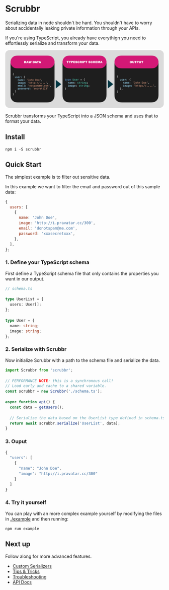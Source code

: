 # Scrubbr

Serializing data in node shouldn't be hard. You shouldn't have to worry about accidentally leaking private information through your APIs.

If you're using TypeScript, you already have everythign you need to effortlessly serialize and transform your data.

![](images/example.png)

Scrubbr transforms your TypeScript into a JSON schema and uses that to format your data.

## Install

```shell
npm i -S scrubbr
```

## Quick Start

The simplest example is to filter out sensitive data.

In this example we want to filter the email and password out of this sample data:

```javascript
{
  users: [
    {
      name: 'John Doe',
      image: 'http://i.pravatar.cc/300',
      email: 'donotspam@me.com',
      password: 'xxxsecretxxx',
    },
  ],
};
```

### 1. Define your TypeScript schema

First define a TypeScript schema file that only contains the properties you want in our output.

```typescript
// schema.ts

type UserList = {
  users: User[];
};

type User = {
  name: string;
  image: string;
};
```

### 2. Serialize with Scrubbr

Now initialize Scrubbr with a path to the schema file and serialize the data.

```typescript
import Scrubbr from 'scrubbr';

// PERFORMANCE NOTE: this is a synchronous call!
// Load early and cache to a shared variable.
const scrubbr = new Scrubbr('./schema.ts');

async function api() {
  const data = getUsers();

  // Serialize the data based on the UserList type defined in schema.ts
  return await scrubbr.serialize('UserList', data);
}
```

### 3. Ouput

```typescript
{
  "users": [
    {
      "name": "John Doe",
      "image": "http://i.pravatar.cc/300"
    }
  ]
}
```

### 4. Try it yourself

You can play with an more complex example yourself by modifying the files in [./example](https://github.com/jgillick/scrubbr/tree/main/example) and then running:

```shell
npm run example
```

## Next up

Follow along for more advanced features.

- [Custom Serializers](serializers.md)
- [Tips & Tricks](tips.md)
- [Troubleshooting](troubleshooting.md)
- [API Docs](api/scrubbr.md)
